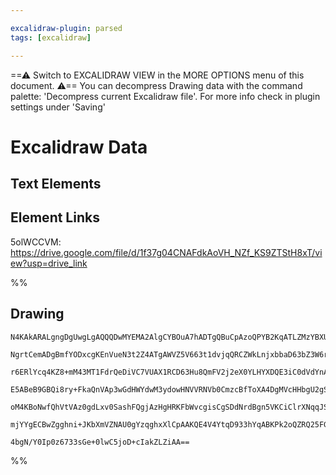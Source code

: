 ```yaml
---

excalidraw-plugin: parsed
tags: [excalidraw]

---
```

==⚠  Switch to EXCALIDRAW VIEW in the MORE OPTIONS menu of this document. ⚠== You can decompress Drawing data with the command palette: 'Decompress current Excalidraw file'. For more info check in plugin settings under 'Saving'



# Excalidraw Data

## Text Elements
## Element Links
5olWCCVM: https://drive.google.com/file/d/1f37g04CNAFdkAoVH_NZf_KS9ZTStH8xT/view?usp=drive_link

%%
## Drawing
```compressed-json
N4KAkARALgngDgUwgLgAQQQDwMYEMA2AlgCYBOuA7hADTgQBuCpAzoQPYB2KqATLZMzYBXUtiRoIACyhQ4zZAHoFAc0JRJQgEYA6bGwC2CgF7N6hbEcK4OCtptbErHALRY8RMpWdx8Q1TdIEfARcZgRmBShcZQUebQBGeISaOiCEfQQOKGZuAG1wMFAwYogSbggAVjZ8AHUAYTqANQBZFOLIWERy9M0EYmJcTWC2ksxuZwB2AAYJ7R4K/hKYcYmA

NgrtCemADgBmfYODxcgKEnVueN3t2Z4ATgAWVZ5V663t1dvjqQRCZWkLnjxbbaD63bZ3W6rfYVW4TL7WZTDNBTL7MKCkNgAawQdWqbFI5QAxPEECSSSNIJpcNhMcoMUIOMRcfh8eV0dZmHBcIEshSIAAzQj4fAAZVgSPQgg8fLRGOxNTOkm4fAKAnRWIQYpgEogUrKX3pfw44RyaHiXzYXOwamWZqmKNVEDpwjgAEliKbULkALpffnkDLu7gcITC

r6ERlYcq4KZ8+mM43MT1FdrQeDiVC7VUAX1RCD63Hu8QmFV2j2eX0YLHYXDQE3iC0dVdYnAAcpwxBd62D4k94p9HYRmAARNJQAtofkEMJfTTCRkAUWCGSynp9XyEcAG4+IXYqE1uD3eFXWjdTRA4mPK0lk8iUZEIjG0yjYbERCF0BgUguCCmICnifldgmZQpnuOpWwAQQAMWITFILYRoAAkAH1WwALX5FCAGkRVudCABUxSQ7ZMAIhQzAQCgAH4h

E5ABeB9GBQi8ry+FkaQnVAp3wGdHWYdwM3ydowHNVVRNVb0CmzcBfToXA4DgMVcHHbgU2gSR0gzCAiD+KARgYQgqIAIWpWl4yZPECQkQl+Ts+yDOwEQeSgV1x30MU5RxKyiTJUkkEWCAnNIFy3PSUyaWdBlLJZaz0HZDhOW5TJ9MC4LQvc6ChVFcVtL1Xc0uclKwo89V5UVZVCpC4r3M8jUtR1fLHKKrISoAJWEI0TQuKqMvSAB5K0bQue1epq9J

oM4KBoNwfQhVtVAz0gdLxv0SashFQgjAzHgHRKFbWvcgisCgSDdNrdBgn5VKCiClrXNqqJSFOkK2AoTTcF3NAQzDW6Doe9IF0ZSDXvekIvvQbkMSoMbDvSEHoYI9NygsgyBIxYUAA0Ll2Xs5lWNZewmbZIVWKYVRKdHqnwABNbgD1mbYi3reIZg+VmlogIxX30NSmwIIQMymTZ7l2Hgmek2GAf0DrosTT0IFRwK6RITbtuVPbIBV4gxQQOBuE57X

mjYYgECBwZgghni+JKbXmVZNAU0gYzqghxXlCpAAKQE4V4YtqD933hYqABKPk2oQZRQ25FGPdwb3dhRXhE4DngU9QYOw8lv77rq7FBqgGtPR+/BAv9WaEAjyNSAjZQ+dTTILa49FBa+bAiH1tAW4QL4OAr7hu4tIQoAvDNu+zko7AAKwQbBshFPu4GN03zaGLjrZ727qULxgCNffB65KTo8rSOeaz5Jy0QMJGum+0NS8dDjsSt6dN9Tf0DBFU/C8

4bgN/Y0Ip0z6733sGe+0lwC5joD+cIakZLZiAA==
```
%%